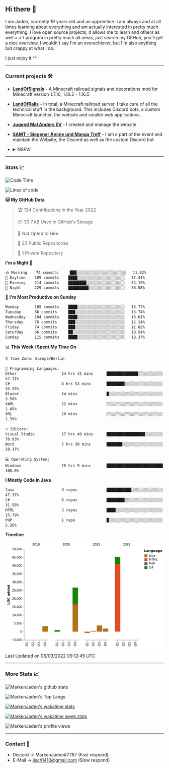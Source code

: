## Hi there 👋
I am Jaden, currently 19 years old and an apprentice. I am always and at all times learning about everything and am actually interested in pretty much everything. I love open source projects, it allows me to learn and others as well >.>
I program in pretty much all areas, just search my GitHub, you'll get a nice overview.
I wouldn't say I'm an overachiever, but I'm also anything but crappy at what I do.

I just enjoy it ^^

---

### Current projects 🛠

* [**LandOfSignals**](https://github.com/LandOfRails/LandOfSignals) - A Minecraft railroad signals and decorations mod for Minecraft version 1.7.10, 1.10.2 - 1.16.5
* [**LandOfRails**](https://github.com/LandOfRails) - In total, a Minecraft railroad server. I take care of all the technical stuff in the background. This includes Discord bots, a custom Minecraft launcher, the website and smaller web applications.
* [**Jugend Mal Anders EV**](https://jugendmalanders.de/) - I created and manage the website
* [**SAMT - Siegener Anime und Manga Treff**](https://github.com/Siegener-Anime-und-Manga-Treff-SAMT) - I am a part of the event and maintain the Website, the Discord as well as the custom Discord bot
* <details> 
  <summary>NSFW</summary>
  
  [**Nekos**](https://github.com/MarkenJaden/Nekos) - Website providing you with random lewd neko pics
  
</details>

---

### Stats 📈

<!--START_SECTION:waka-->
![Code Time](http://img.shields.io/badge/Code%20Time-645%20hrs%2055%20mins-blue)

![Lines of code](https://img.shields.io/badge/From%20Hello%20World%20I%27ve%20Written-82%20Thousand%20lines%20of%20code-blue)

**🐱 My GitHub Data** 

> 🏆 134 Contributions in the Year 2022
 > 
> 📦 33.7 kB Used in GitHub's Storage 
 > 
> 🚫 Not Opted to Hire
 > 
> 📜 23 Public Repositories 
 > 
> 🔑 1 Private Repository 
 > 
**I'm a Night 🦉** 

```text
🌞 Morning    74 commits     ███░░░░░░░░░░░░░░░░░░░░░░   11.82% 
🌆 Daytime    109 commits    ████░░░░░░░░░░░░░░░░░░░░░   17.41% 
🌃 Evening    214 commits    ████████░░░░░░░░░░░░░░░░░   34.19% 
🌙 Night      229 commits    █████████░░░░░░░░░░░░░░░░   36.58%

```
📅 **I'm Most Productive on Sunday** 

```text
Monday       105 commits    ████░░░░░░░░░░░░░░░░░░░░░   16.77% 
Tuesday      86 commits     ███░░░░░░░░░░░░░░░░░░░░░░   13.74% 
Wednesday    104 commits    ████░░░░░░░░░░░░░░░░░░░░░   16.61% 
Thursday     76 commits     ███░░░░░░░░░░░░░░░░░░░░░░   12.14% 
Friday       74 commits     ███░░░░░░░░░░░░░░░░░░░░░░   11.82% 
Saturday     66 commits     ██░░░░░░░░░░░░░░░░░░░░░░░   10.54% 
Sunday       115 commits    ████░░░░░░░░░░░░░░░░░░░░░   18.37%

```


📊 **This Week I Spent My Time On** 

```text
⌚︎ Time Zone: Europe/Berlin

💬 Programming Languages: 
Other                    14 hrs 31 mins      ██████████████░░░░░░░░░░░   57.71% 
C#                       8 hrs 53 mins       ████████░░░░░░░░░░░░░░░░░   35.35% 
Blazor                   54 mins             █░░░░░░░░░░░░░░░░░░░░░░░░   3.58% 
XAML                     22 mins             ░░░░░░░░░░░░░░░░░░░░░░░░░   1.49% 
XML                      20 mins             ░░░░░░░░░░░░░░░░░░░░░░░░░   1.39%

🔥 Editors: 
Visual Studio            17 hrs 49 mins      █████████████████░░░░░░░░   70.83% 
Word                     7 hrs 20 mins       ███████░░░░░░░░░░░░░░░░░░   29.17%

💻 Operating System: 
Windows                  25 hrs 9 mins       █████████████████████████   100.0%

```

**I Mostly Code in Java** 

```text
Java                     9 repos             ███████████░░░░░░░░░░░░░░   47.37% 
C#                       6 repos             ████████░░░░░░░░░░░░░░░░░   31.58% 
HTML                     3 repos             ████░░░░░░░░░░░░░░░░░░░░░   15.79% 
PHP                      1 repo              █░░░░░░░░░░░░░░░░░░░░░░░░   5.26%

```


**Timeline**

![Chart not found](https://raw.githubusercontent.com/MarkenJaden/MarkenJaden/main/charts/bar_graph.png) 


 Last Updated on 06/03/2022 09:12:45 UTC
<!--END_SECTION:waka-->

---

### More Stats 📈

![MarkenJaden's github stats](https://github-readme-stats.vercel.app/api?username=MarkenJaden&count_private=true&show_icons=true&theme=radical)

![MarkenJaden's Top Langs](https://github-readme-stats.vercel.app/api/top-langs/?username=MarkenJaden&theme=radical)

[![MarkenJaden's wakatime stats](https://github-readme-stats.vercel.app/api/wakatime?username=MarkenJaden&theme=radical)](https://wakatime.com/@17f322c9-222a-48b4-9e15-983c41f7aed4)

[![MarkenJaden's wakatime week stats](https://wakatime.com/badge/user/17f322c9-222a-48b4-9e15-983c41f7aed4.svg)](https://wakatime.com/@17f322c9-222a-48b4-9e15-983c41f7aed4)

<!--[![MarkenJaden's Codewars stats](https://www.codewars.com/users/MarkenJaden/badges/large)](https://www.codewars.com/users/MarkenJaden)-->

![MarkenJaden's profile views](https://komarev.com/ghpvc/?username=MarkenJaden)

---

### Contact 💌

* Discord -> MarkenJaden#7787 (Fast respond)
* E-Mail -> jjsch1410@gmail.com (Slow respond)



<!--
**MarkenJaden/MarkenJaden** is a ✨ _special_ ✨ repository because its `README.md` (this file) appears on your GitHub profile.

Here are some ideas to get you started:

- 🔭 I’m currently working on ...
- 🌱 I’m currently learning ...
- 👯 I’m looking to collaborate on ...
- 🤔 I’m looking for help with ...
- 💬 Ask me about ...
- 📫 How to reach me: ...
- 😄 Pronouns: ...
- ⚡ Fun fact: ...
-->
